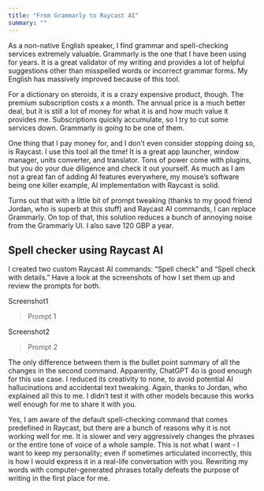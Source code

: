 ```yaml
---
title: "From Grammarly to Raycast AI"
summary: ""
---
```


As a non-native English speaker, I find grammar and spell-checking services extremely valuable. Grammarly is the one that I have been using for years. It is a great validator of my writing and provides a lot of helpful suggestions other than misspelled words or incorrect grammar forms. My English has massively improved because of this tool.

For a dictionary on steroids, it is a crazy expensive product, though. The premium subscription costs x a month. The annual price is a much better deal, but it is still a lot of money for what it is and how much value it provides me. Subscriptions quickly accumulate, so I try to cut some services down. Grammarly is going to be one of them.

One thing that I pay money for, and I don’t even consider stopping doing so, is Raycast. I use this tool all the time! It is a great app launcher, window manager, units converter, and translator. Tons of power come with plugins, but you do your due diligence and check it out yourself. As much as I am not a great fan of adding AI features everywhere, my mouse’s software being one killer example, AI implementation with Raycast is solid.

Turns out that with a little bit of prompt tweaking (thanks to my good friend Jordan, who is superb at this stuff) and Raycast AI commands, I can replace Grammarly. On top of that, this solution reduces a bunch of annoying noise from the Grammarly UI. I also save 120 GBP a year.

## Spell checker using Raycast AI

I created two custom Raycast AI commands: “Spell check” and “Spell check with details.” Have a look at the screenshots of how I set them up and review the prompts for both.

Screenshot1

> Prompt 1

Screenshot2

> Prompt 2

The only difference between them is the bullet point summary of all the changes in the second command. Apparently, ChatGPT 4o is good enough for this use case. I reduced its creativity to none, to avoid potential AI hallucinations and accidental text tweaking. Again, thanks to Jordan, who explained all this to me. I didn’t test it with other models because this works well enough for me to share it with you.

Yes, I am aware of the default spell-checking command that comes predefined in Raycast, but there are a bunch of reasons why it is not working well for me. It is slower and very aggressively changes the phrases or the entire tone of voice of a whole sample. This is not what I want - I want to keep my personality; even if sometimes articulated incorrectly, this is how I would express it in a real-life conversation with you. Rewriting my words with computer-generated phrases totally defeats the purpose of writing in the first place for me.
